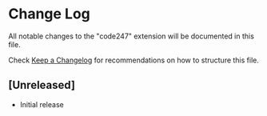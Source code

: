 # Change Log

All notable changes to the "code247" extension will be documented in this file.

Check [Keep a Changelog](http://keepachangelog.com/) for recommendations on how to structure this file.

## [Unreleased]

- Initial release
